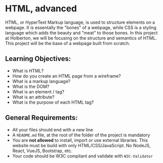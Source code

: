 # HTML, advanced 

HTML, or HyperText Markup language, is used to structure elements on a webpage. It is essentally the "bones" of a webpage, while CSS is a styling language which adds the beauty and "meat" to those bones. In this project at Holberton, we will be focusing on the structure and semantics of HTML. This project will be the base of a webpage built from scratch.

## Learning Objectives:
- What is HTML?
- How do you create an HTML page from a wireframe?
- What is a markup language?
- What is the DOM?
- What is an element / tag?
- What is an attribute?
- What is the purpose of each HTML tag?

## General Requirements:
- All your files should end with a new line
- A `README.md` file, at the root of the folder of the project is mandatory
- You are **not allowed** to install, import or use external libraries. This website must be build with only HTML/CSS/JavaScript. No NodeJS, React, VueJS, Bootstrap, etc.
- Your code should be W3C compliant and validate with `W3C-Validator`
